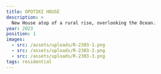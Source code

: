 ```yaml
---
title: OPOTIKI HOUSE
description: >
  New House atop of a rural rise, overlooking the Ocean.
year: 2023
position: 1
images:
  - src: /assets/uploads/R-2303-1.png
  - src: /assets/uploads/R-2303-2.png  
  - src: /assets/uploads/R-2303-3.png 
tags: residential
---
```



